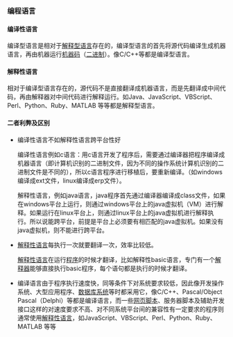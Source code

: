 ### 编程语言

#### 编译性语言

编译型语言是相对于[解释型语言](https://baike.baidu.com/item/解释型语言/8888952)存在的，编译型语言的首先将源代码编译生成机器语言，再由机器运行[机器码](https://baike.baidu.com/item/机器码/86125)（[二进制](https://baike.baidu.com/item/二进制/361457)）。像C/C++等都是编译型语言。

#### 解释性语言

相对于编译型语言存在的，源代码不是直接翻译成机器语言，而是先翻译成中间代码，再由解释器对中间代码进行解释运行。如Java、JavaScript、VBScript、Perl、Python、Ruby、MATLAB 等等都是解释型语言。

#### 二者利弊及区别

* 编译性语言不如解释性语言跨平台性好

  编译性语言例如c语言：用c语言开发了程序后，需要通过编译器把程序编译成机器语言（即计算机识别的二进制文件，因为不同的操作系统计算机识别的二进制文件是不同的），所以c语言程序进行移植后，要重新编译。（如windows编译成ext文件，linux编译成erp文件）。

  解释性语言，例如java语言，java程序首先通过编译器编译成class文件，如果在windows平台上运行，则通过windows平台上的java虚拟机（VM）进行解释。如果运行在linux平台上，则通过linux平台上的java虚拟机进行解释执行。所以说能跨平台，前提是平台上必须要有相匹配的java虚拟机。如果没有java虚拟机，则不能进行跨平台。

* [解释性语言](https://baike.baidu.com/item/解释性语言)每执行一次就要翻译一次，效率比较低。

  [解释性语言](https://baike.baidu.com/item/解释性语言)在运行[程序](https://baike.baidu.com/item/程序)的时候才翻译，比如解释性basic语言，专门有一个[解释器](https://baike.baidu.com/item/解释器)能够直接执行basic程序，每个语句都是执行的时候才翻译。

* 编译语言由于程序执行速度快，同等条件下对系统要求较低，因此像开发操作系统、大型应用程序、[数据库系统](https://baike.baidu.com/item/数据库系统)等时都采用它，像C/C++、Pascal/Object Pascal（Delphi）等都是编译语言，而一些[网页脚本](https://baike.baidu.com/item/网页脚本)、服务器脚本及辅助开发接口这样的对速度要求不高、对不同系统平台间的兼容性有一定要求的程序则通常使用[解释性语言](https://baike.baidu.com/item/解释性语言)，如JavaScript、VBScript、Perl、Python、Ruby、MATLAB 等等